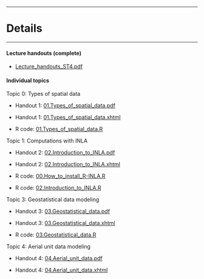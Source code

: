 <!-- -------------------------------------------------------------------------------- -->

<!-- Copyright 2023 Georgios Karagiannis -->

<!-- georgios.karagiannis@durham.ac.uk -->
<!-- Associate Professor -->
<!-- Department of Mathematical Sciences, Durham University, Durham,  UK  -->

<!-- This file is part of Machine_Learning_and_Neural_Networks_III_Epiphany_2023 -->
<!-- which is the material of the course -->
<!-- MATH4341: Spatio-Temporal Statistics -->
<!-- Epiphany term -->
<!-- taught by Georgios P. Katagiannis in the Department of Mathematical Sciences   -->
<!-- in the University of Durham  in Michaelmas term in 2023 -->

<!-- Spatio-Temporal_Statistics_Michaelmas_2023 is free software: -->
<!-- you can redistribute it and/or modify it-->
<!-- under the terms of the GNU General Public License as published by -->
<!-- the Free Software Foundation version 3 of the License. -->

<!-- Spatio-Temporal_Statistics_Michaelmas_2023 is distributed ->
<!-- in the hope that it will be useful, -->
<!-- but WITHOUT ANY WARRANTY; without even the implied warranty of -->
<!-- MERCHANTABILITY or FITNESS FOR A PARTICULAR PURPOSE.  See the -->
<!-- GNU General Public License for more details. -->

<!-- You should have received a copy of the GNU General Public License -->
<!-- along with Machine_Learning_and_Neural_Networks_III_Epiphany_2023 -->
<!-- If not, see <http://www.gnu.org/licenses/>. -->

<!-- -------------------------------------------------------------------------------- -->


------------------------------------------------------------------------

# Details  

------------------------------------------------------------------------

#### Lecture handouts (complete)

+ [Lecture_handouts_ST4.pdf](https://github.com/georgios-stats/Spatio-Temporal_Statistics_Michaelmas_2023/blob/master/Lecture_handouts/Lecture_handouts_ST4.pdf)  

#### Individual topics

Topic 0: Types of spatial data       

+ Handout 1: [01.Types_of_spatial_data.pdf](https://github.com/georgios-stats/Spatio-Temporal_Statistics_Michaelmas_2023/blob/master/Lecture_handouts/01.Types_of_spatial_data.pdf)  

+ Handout 1: [01.Types_of_spatial_data.xhtml](https://htmlpreview.github.io/?https://github.com/georgios-stats/Spatio-Temporal_Statistics_Michaelmas_2023/blob/main/Lecture_handouts/01.Types_of_spatial_data_xhtml/01.Types_of_spatial_data.xhtml) 

+ R code: [01.Types_of_spatial_data.R](https://raw.githubusercontent.com/georgios-stats/Spatio-Temporal_Statistics_Michaelmas_2023/main/Lecture_handouts/R_scripts/01.Types_of_spatial_data.R)  

Topic 1: Computations with INLA       

+ Handout 2: [02.Introduction_to_INLA.pdf](https://github.com/georgios-stats/Spatio-Temporal_Statistics_Michaelmas_2023/blob/main/Lecture_handouts/02.Introduction_to_INLA.pdf)  

+ Handout 2: [02.Introduction_to_INLA.xhtml](https://htmlpreview.github.io/?https://github.com/georgios-stats/Spatio-Temporal_Statistics_Michaelmas_2023/blob/main/Lecture_handouts/02.Introduction_to_INLA_xhtml/02.Introduction_to_INLA.xhtml)

+ R code: [00.How_to_install_R-INLA.R](https://raw.githubusercontent.com/georgios-stats/Spatio-Temporal_Statistics_Michaelmas_2023/main/Lecture_handouts/R_scripts/00.How_to_install_R-INLA.R)  

+ R code: [02.Introduction_to_INLA.R](https://raw.githubusercontent.com/georgios-stats/Spatio-Temporal_Statistics_Michaelmas_2023/main/Lecture_handouts/R_scripts/02.Introduction_to_INLA.R)  

Topic 3: Geostatistical data modeling       

+ Handout 3: [03.Geostatistical_data.pdf](https://github.com/georgios-stats/Spatio-Temporal_Statistics_Michaelmas_2023/blob/main/Lecture_handouts/03.Geostatistical_data.pdf)   

+ Handout 3: [03.Geostatistical_data.xhtml](https://htmlpreview.github.io/?https://github.com/georgios-stats/Spatio-Temporal_Statistics_Michaelmas_2023/blob/main/Lecture_handouts/03.Geostatistical_data_xhtml/03.Geostatistical_data.xhtml) 

+ R code: [03.Geostatistical_data.R](https://raw.githubusercontent.com/georgios-stats/Spatio-Temporal_Statistics_Michaelmas_2023/main/Lecture_handouts/R_scripts/03.Geostatistical_data.R)  

Topic 4: Aerial unit data modeling       

+ Handout 4: [04.Aerial_unit_data.pdf](https://github.com/georgios-stats/Spatio-Temporal_Statistics_Michaelmas_2023/blob/main/Lecture_handouts/04.Aerial_unit_data.pdf)   

+ Handout 4: [04.Aerial_unit_data.xhtml](https://htmlpreview.github.io/?https://github.com/georgios-stats/Spatio-Temporal_Statistics_Michaelmas_2023/blob/main/Lecture_handouts/04.Aerial_unit_data_xhtml/04.Aerial_unit_data.xhtml) 




